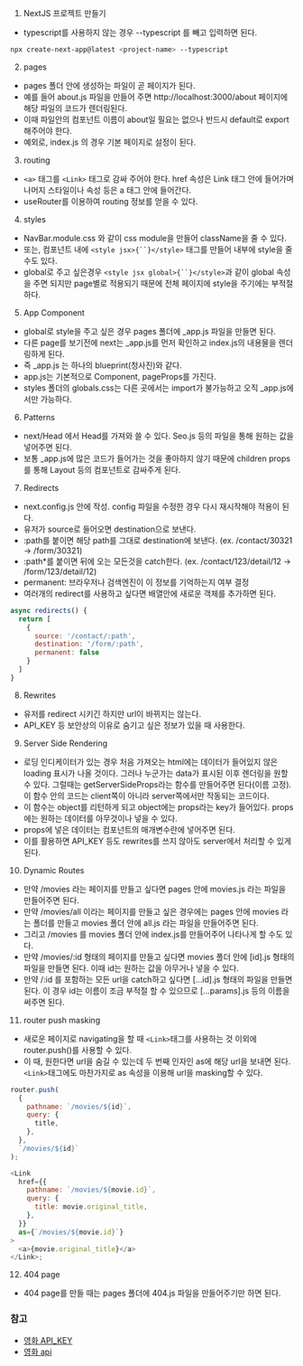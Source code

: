 1. NextJS 프로젝트 만들기

- typescript를 사용하지 않는 경우 --typescript 를 빼고 입력하면 된다.

```bash
npx create-next-app@latest <project-name> --typescript
```

2. pages

- pages 폴더 안에 생성하는 파일이 곧 페이지가 된다.
- 예를 들어 about.js 파일을 만들어 주면 http://localhost:3000/about 페이지에 해당 파일의 코드가 렌더링된다.
- 이때 파일안의 컴포넌트 이름이 about일 필요는 없으나 반드시 default로 export 해주어야 한다.
- 예외로, index.js 의 경우 기본 페이지로 설정이 된다.

3. routing

- `<a>` 태그를 `<Link>` 태그로 감싸 주어야 한다. href 속성은 Link 태그 안에 들어가며 나머지 스타일이나 속성 등은 a 태그 안에 들어간다.
- useRouter를 이용하여 routing 정보를 얻을 수 있다.

4. styles

- NavBar.module.css 와 같이 css module을 만들어 className을 줄 수 있다.
- 또는, 컴포넌트 내에 ` <style jsx>{``}</style> ` 태그를 만들어 내부에 style을 줄 수도 있다.
- global로 주고 싶은경우 ` <style jsx global>{``}</style> `과 같이 global 속성을 주면 되지만 page별로 적용되기 때문에 전체 페이지에 style을 주기에는 부적절하다.

5. App Component

- global로 style을 주고 싶은 경우 pages 폴더에 \_app.js 파일을 만들면 된다.
- 다른 page를 보기전에 next는 \_app.js를 먼저 확인하고 index.js의 내용물을 렌더링하게 된다.
- 즉 \_app.js 는 하나의 blueprint(청사진)와 같다.
- app.js는 기본적으로 Component, pageProps를 가진다.
- styles 폴더의 globals.css는 다른 곳에서는 import가 불가능하고 오직 \_app.js에서만 가능하다.

6. Patterns

- next/Head 에서 Head를 가져와 쓸 수 있다. Seo.js 등의 파일을 통해 원하는 값을 넣어주면 된다.
- 보통 \_app.js에 많은 코드가 들어가는 것을 좋아하지 않기 때문에 children props를 통해 Layout 등의 컴포넌트로 감싸주게 된다.

7. Redirects

- next.config.js 안에 작성. config 파일을 수정한 경우 다시 재시작해야 적용이 된다.
- 유저가 source로 들어오면 destination으로 보낸다.
- :path를 붙이면 해당 path를 그대로 destination에 보낸다. (ex. /contact/30321 -> /form/30321)
- :path\*를 붙이면 뒤에 오는 모든것을 catch한다. (ex. /contact/123/detail/12 -> /form/123/detail/12)
- permanent: 브라우저나 검색엔진이 이 정보를 기억하는지 여부 결정
- 여러개의 redirect를 사용하고 싶다면 배열안에 새로운 객체를 추가하면 된다.

```js
async redirects() {
  return [
    {
      source: '/contact/:path',
      destination: '/form/:path',
      permanent: false
    }
  ]
}
```

8. Rewrites

- 유저를 redirect 시키긴 하지만 url이 바뀌지는 않는다.
- API_KEY 등 보안상의 이유로 숨기고 싶은 정보가 있을 때 사용한다.

9. Server Side Rendering

- 로딩 인디케이터가 있는 경우 처음 가져오는 html에는 데이터가 들어있지 않은 loading 표시가 나올 것이다. 그러나 누군가는 data가 표시된 이후 렌더링을 원할 수 있다. 그럴때는 getServerSideProps라는 함수를 만들어주면 된다(이름 고정). 이 함수 안의 코드는 client쪽이 아니라 server쪽에서만 작동되는 코드이다.
- 이 함수는 object를 리턴하게 되고 object에는 props라는 key가 들어있다. props에는 원하는 데이터를 아무것이나 넣을 수 있다.
- props에 넣은 데이터는 컴포넌트의 매개변수란에 넣어주면 된다.
- 이를 활용하면 API_KEY 등도 rewrites를 쓰지 않아도 server에서 처리할 수 있게 된다.

10. Dynamic Routes

- 만약 /movies 라는 페이지를 만들고 싶다면 pages 안에 movies.js 라는 파일을 만들어주면 된다.
- 만약 /movies/all 이라는 페이지를 만들고 싶은 경우에는 pages 안에 movies 라는 폴더를 만들고 movies 폴더 안에 all.js 라는 파일을 만들어주면 된다.
- 그리고 /movies 를 movies 폴더 안에 index.js를 만들어주어 나타나게 할 수도 있다.
- 만약 /movies/:id 형태의 페이지를 만들고 싶다면 movies 폴더 안에 [id].js 형태의 파일을 만들면 된다. 이때 id는 원하는 값을 아무거나 넣을 수 있다.
- 만약 /:id 를 포함하는 모든 url을 catch하고 싶다면 [...id].js 형태의 파일을 만들면 된다. 이 경우 id는 이름이 조금 부적절 할 수 있으므로 [...params].js 등의 이름을 써주면 된다.

11. router push masking

- 새로운 페이지로 navigating을 할 때 `<Link>`태그를 사용하는 것 이외에 router.push()를 사용할 수 있다.
- 이 때, 원한다면 url을 숨길 수 있는데 두 번째 인자인 as에 해당 url을 보내면 된다. `<Link>`태그에도 마찬가지로 as 속성을 이용해 url을 masking할 수 있다.

```js
router.push(
  {
    pathname: `/movies/${id}`,
    query: {
      title,
    },
  },
  `/movies/${id}`
);

<Link
  href={{
    pathname: `/movies/${movie.id}`,
    query: {
      title: movie.original_title,
    },
  }}
  as={`/movies/${movie.id}`}
>
  <a>{movie.original_title}</a>
</Link>;
```

12. 404 page

- 404 page를 만들 때는 pages 폴더에 404.js 파일을 만들어주기만 하면 된다.

### 참고

- [영화 API_KEY](https://www.themoviedb.org/)
- [영화 api](https://developers.themoviedb.org/3/getting-started/introduction)
